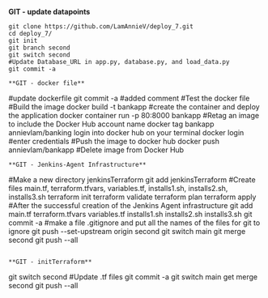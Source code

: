 **GIT - update datapoints**

```
git clone https://github.com/LamAnnieV/deploy_7.git
cd deploy_7/
git init
git branch second
git switch second
#Update Database_URL in app.py, database.py, and load_data.py
git commit -a

**GIT - docker file**

```
#update dockerfile
git commit -a #added comment
#Test the docker file
#Build the image
docker build -t bankapp
#create the container and deploy the application
docker container run -p 80:8000 bankapp
#Retag an image to include the Docker Hub account name
docker tag bankapp annievlam/banking
login into docker hub on your terminal
docker login #enter credentials
#Push the image to docker hub
docker push annievlam/bankapp
#Delete image from Docker Hub
```
**GIT - Jenkins-Agent Infrastructure**

```
#Make a new directory jenkinsTerraform
git add jenkinsTerraform
#Create files main.tf, terraform.tfvars, variables.tf, installs1.sh, installs2.sh, installs3.sh
terraform init
terraform validate
terraform plan
terraform apply
#After the successful creation of the Jenkins Agent infrastructure
git add main.tf terraform.tfvars variables.tf installs1.sh installs2.sh installs3.sh
git commit -a
#make a file .gitignore and put all the names of the files for git to ignore
git push --set-upstream origin second
git switch main
git merge second
git push --all
```

**GIT - initTerraform**

```
git switch second
#Update .tf files
git commit -a
git switch main
get merge second
git push --all
```





